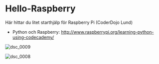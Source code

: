 # Hello-Raspberry
Här hittar du litet starthjälp för Raspberry Pi (CoderDojo Lund)

* Python och Raspberry: http://www.raspberrypi.org/learning-python-using-codecademy/

![dsc_0009](https://cloud.githubusercontent.com/assets/4598641/6661820/f5e076d0-cbb2-11e4-8748-80e7c249c11c.JPG)

![dsc_0008](https://cloud.githubusercontent.com/assets/4598641/6661821/f603025e-cbb2-11e4-803a-257e1b63f9fb.JPG)



